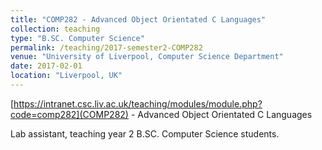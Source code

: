```yaml
---
title: "COMP282 - Advanced Object Orientated C Languages"
collection: teaching
type: "B.SC. Computer Science"
permalink: /teaching/2017-semester2-COMP282
venue: "University of Liverpool, Computer Science Department"
date: 2017-02-01
location: "Liverpool, UK"
---
```


[https://intranet.csc.liv.ac.uk/teaching/modules/module.php?code=comp282](COMP282) - Advanced Object Orientated C Languages

Lab assistant, teaching year 2 B.SC. Computer Science students.
